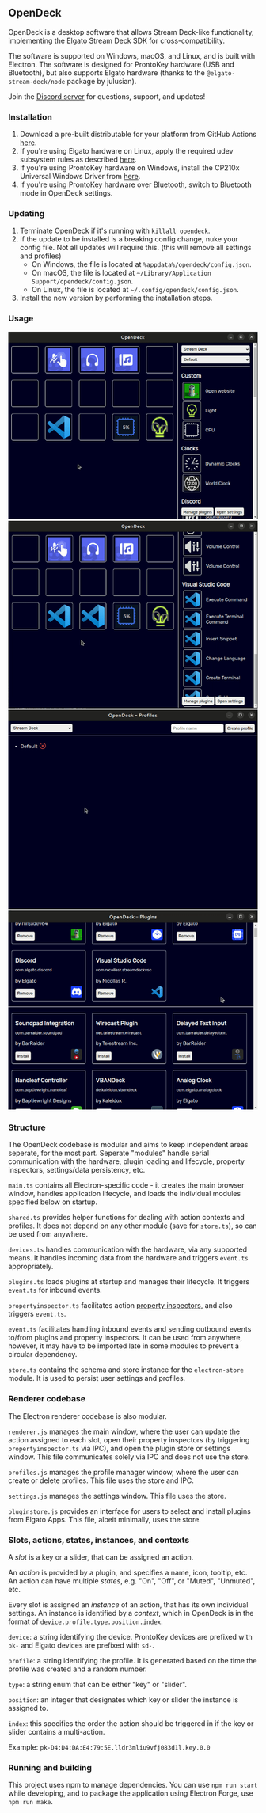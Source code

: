 ## OpenDeck

OpenDeck is a desktop software that allows Stream Deck-like functionality, implementing the Elgato Stream Deck SDK for cross-compatibility.

The software is supported on Windows, macOS, and Linux, and is built with Electron. The software is designed for ProntoKey hardware (USB and Bluetooth), but also supports Elgato hardware (thanks to the `@elgato-stream-deck/node` package by julusian).

Join the [Discord server](https://discord.gg/26Nf8rHvaj) for questions, support, and updates!

### Installation

1. Download a pre-built distributable for your platform from GitHub Actions [here](https://github.com/ninjadev64/OpenDeck/actions).
2. If you're using Elgato hardware on Linux, apply the required udev subsystem rules as described [here](https://github.com/Julusian/node-elgato-stream-deck#linux).
3. If you're using ProntoKey hardware on Windows, install the CP210x Universal Windows Driver from [here](https://www.silabs.com/developers/usb-to-uart-bridge-vcp-drivers?tab=downloads). 
4. If you're using ProntoKey hardware over Bluetooth, switch to Bluetooth mode in OpenDeck settings.

### Updating

1. Terminate OpenDeck if it's running with `killall opendeck`.
2. If the update to be installed is a breaking config change, nuke your config file. Not all updates will require this. (this will remove all settings and profiles)
	- On Windows, the file is located at `%appdata%/opendeck/config.json`.
	- On macOS, the file is located at `~/Library/Application Support/opendeck/config.json`.
	- On Linux, the file is located at `~/.config/opendeck/config.json`.
3. Install the new version by performing the installation steps.

### Usage

![Assigning actions and switching profiles](.github/readme/assigning-actions-and-switching-profiles.gif)
![Configuring and removing actions](.github/readme/configuring-and-removing-actions.gif)
![Managing profiles](.github/readme/managing-profiles.gif)
![Installing and removing plugins](.github/readme/installing-and-removing-plugins.gif)

### Structure

The OpenDeck codebase is modular and aims to keep independent areas seperate, for the most part. Seperate "modules" handle serial communication with the hardware, plugin loading and lifecycle, property inspectors, settings/data persistency, etc.

`main.ts` contains all Electron-specific code - it creates the main browser window, handles application lifecycle, and loads the individual modules specified below on startup.

`shared.ts` provides helper functions for dealing with action contexts and profiles. It does not depend on any other module (save for `store.ts`), so can be used from anywhere.

`devices.ts` handles communication with the hardware, via any supported means. It handles incoming data from the hardware and triggers `event.ts` appropriately.

`plugins.ts` loads plugins at startup and manages their lifecycle. It triggers `event.ts` for inbound events.

`propertyinspector.ts` facilitates action [property inspectors](https://docs.elgato.com/sdk/plugins/property-inspector), and also triggers `event.ts`.

`event.ts` facilitates handling inbound events and sending outbound events to/from plugins and property inspectors. It can be used from anywhere, however, it may have to be imported late in some modules to prevent a circular dependency.

`store.ts` contains the schema and store instance for the `electron-store` module. It is used to persist user settings and profiles.

### Renderer codebase

The Electron renderer codebase is also modular.

`renderer.js` manages the main window, where the user can update the action assigned to each slot, open their property inspectors (by triggering `propertyinspector.ts` via IPC), and open the plugin store or settings window. This file communicates solely via IPC and does not use the store.

`profiles.js` manages the profile manager window, where the user can create or delete profiles. This file uses the store and IPC.

`settings.js` manages the settings window. This file uses the store.

`pluginstore.js` provides an interface for users to select and install plugins from Elgato Apps. This file, albeit minimally, uses the store.

### Slots, actions, states, instances, and contexts

A *slot* is a key or a slider, that can be assigned an action.

An *action* is provided by a plugin, and specifies a name, icon, tooltip, etc. An action can have multiple *states*, e.g. "On", "Off", or "Muted", "Unmuted", etc.

Every slot is assigned an *instance* of an action, that has its own individual settings. An instance is identified by a *context*, which in OpenDeck is in the format of `device.profile.type.position.index`.

`device`: a string identifying the device. ProntoKey devices are prefixed with `pk-` and Elgato devices are prefixed with `sd-`.

`profile`: a string identifying the profile. It is generated based on the time the profile was created and a random number.

`type`: a string enum that can be either "key" or "slider".

`position`: an integer that designates which key or slider the instance is assigned to.

`index`: this specifies the order the action should be triggered in if the key or slider contains a multi-action.

Example: `pk-D4:D4:DA:E4:79:5E.lldr3mliu9vfj083d1l.key.0.0`

### Running and building

This project uses npm to manage dependencies. You can use `npm run start` while developing, and to package the application using Electron Forge, use `npm run make`.
